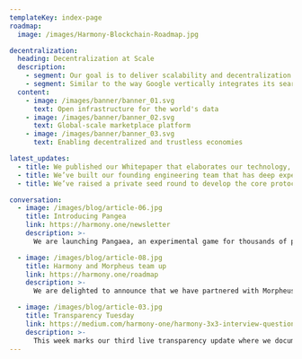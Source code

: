 ```yaml
---
templateKey: index-page
roadmap:
  image: /images/Harmony-Blockchain-Roadmap.jpg

decentralization:
  heading: Decentralization at Scale
  description:
    - segment: Our goal is to deliver scalability and decentralization. The promise of blockchain is to enable decentralized coordination at scale but no platform has yet been able to achieve both. Harmony aims to change that.
    - segment: Similar to the way Google vertically integrates its search infrastructure, we take a full stack approach to solve consensus at scale. We apply 10x innovations at every layer in consensus algorithms, systems and networking to maximize the performance of our network while maintaining decentralization. Our end-to-end integration allows us to iterate faster and make more aggressive optimizations than could be done with a modular approach.
  content:
    - image: /images/banner/banner_01.svg
      text: Open infrastructure for the world's data
    - image: /images/banner/banner_02.svg
      text: Global-scale marketplace platform
    - image: /images/banner/banner_03.svg
      text: Enabling decentralized and trustless economies

latest_updates:
  - title: We published our Whitepaper that elaborates our technology, research and key guiding principles.
  - title: We’ve built our founding engineering team that has deep experience in building large-scale infrastructure.
  - title: We’ve raised a private seed round to develop the core protocol and start engaging our early community.

conversation:
  - image: /images/blog/article-06.jpg
    title: Introducing Pangea
    link: https://harmony.one/newsletter
    description: >-
      We are launching Pangaea, an experimental game for thousands of people to interact with the Harmony network, test the limitations of our technology and have lots of fun while earning rewards.

  - image: /images/blog/article-08.jpg
    title: Harmony and Morpheus team up
    link: https://harmony.one/roadmap
    description: >-
      We are delighted to announce that we have partnered with Morpheus Labs, a Blockchain Platform as a Service (BPaaS) and App Marketplace which enables organisations and developers to rapidly design, deploy and operate distributed ledgers at a fraction of the current cost and time while achieving security and high scalability support through Harmony’s infrastructure

  - image: /images/blog/article-03.jpg
    title: Transparency Tuesday
    link: https://medium.com/harmony-one/harmony-3x3-interview-questions-on-%20culture-and-values-b87c8b92774
    description: >-
      This week marks our third live transparency update where we document our engineering, businessand marketing progress for the community. AnyONE can comment on this document. Our team will see your feedback live and provide answers.
---
```

